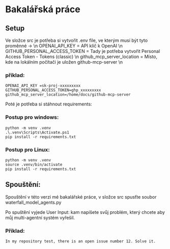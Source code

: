 # Bakalářská práce 

## Setup 
Ve složce src je potřeba si vytvořit .env file, ve kterým musí být tyto proměnné -> \n
OPENAI_API_KEY = API klíč k OpenAI \n
GITHUB_PERSONAL_ACCESS_TOKEN = Tady je potřeba vytvořit Personal Access Token - Tokens (classic) \n
github_mcp_server_location = Místo, kde na lokálním počítači je uložen github-mcp-server \n


### příklad:
```
OPENAI_API_KEY =sk-proj-xxxxxxxxx
GITHUB_PERSONAL_ACCESS_TOKEN=ghp_xxxxxxxxx
github_mcp_server_location=/home/docs/github-mcp-server
```

Poté je potřeba si stáhnout requirements:

### Postup pro windows: 
```
python -m venv .venv
.\.venv\Scripts\Activate.ps1
pip install -r requirements.txt
```

### Postup pro Linux:
```
python -m venv .venv
source .venv/bin/activate
pip install -r requirements.txt
```

## Spouštění:

Spouštění v této verzi mé bakalářské práce, v složce src spusťte soubor waterfall_model_agents.py

Po spuštění vyjede User Input: kam napíšete svůj problém, který chcete aby můj multi-agentní systém vyřešil. 

### Příklad:
```
In my repository test, there is an open issue number 12. Solve it.
```
